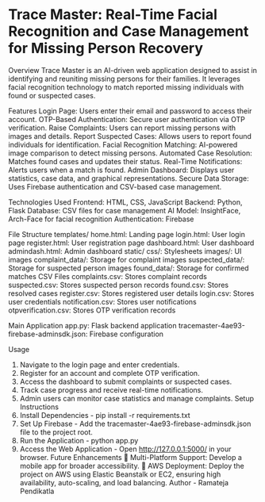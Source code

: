 # Trace Master: Real-Time Facial Recognition and Case Management for Missing Person Recovery 

Overview 
Trace Master is an AI-driven web application designed to assist in identifying and reuniting 
missing persons for their families. It leverages facial recognition technology to match 
reported missing individuals with found or suspected cases. 

Features 
  Login Page: Users enter their email and password to access their account. 
  OTP-Based Authentication: Secure user authentication via OTP verification. 
  Raise Complaints: Users can report missing persons with images and details. 
  Report Suspected Cases: Allows users to report found individuals for identification. 
  Facial Recognition Matching: AI-powered image comparison to detect missing persons. 
  Automated Case Resolution: Matches found cases and updates their status. 
  Real-Time Notifications: Alerts users when a match is found. 
  Admin Dashboard: Displays user statistics, case data, and graphical representations. 
  Secure Data Storage: Uses Firebase authentication and CSV-based case management. 
  
Technologies Used 
  Frontend: HTML, CSS, JavaScript 
  Backend: Python, Flask 
  Database: CSV files for case management 
  AI Model: InsightFace, Arch-Face for facial recognition 
  Authentication: Firebase 
  
File Structure 
  templates/ 
  home.html: Landing page 
  login.html: User login page 
  register.html: User registration page 
  dashboard.html: User dashboard 
  admindash.html: Admin dashboard 
  static/ 
  css/: Stylesheets 
  images/: UI images 
  complaint_data/: Storage for complaint images 
  suspected_data/: Storage for suspected person images 
  found_data/: Storage for confirmed matches 
  CSV Files 
  complaints.csv: Stores complaint records 
  suspected.csv: Stores suspected person records 
  found.csv: Stores resolved cases 
  register.csv: Stores registered user details 
  login.csv: Stores user credentials 
  notification.csv: Stores user notifications 
  otpverification.csv: Stores OTP verification records 
  
Main Application 
  app.py: Flask backend application 
  tracemaster-4ae93-firebase-adminsdk.json: Firebase configuration 
  
Usage 
1. Navigate to the login page and enter credentials. 
2. Register for an account and complete OTP verification. 
3. Access the dashboard to submit complaints or suspected cases. 
4. Track case progress and receive real-time notifications. 
5. Admin users can monitor case statistics and manage complaints. 
Setup Instructions 
1. Install Dependencies - pip install -r requirements.txt 
2. Set Up Firebase - Add the tracemaster-4ae93-firebase-adminsdk.json file to the project root. 
3. Run the Application - python app.py 
4. Access the Web Application - Open http://127.0.0.1:5000/ in your browser. 
Future Enhancements 
 Multi-Platform Support: Develop a mobile app for broader accessibility. 
 AWS Deployment: Deploy the project on AWS using Elastic Beanstalk or EC2, 
ensuring high availability, auto-scaling, and load balancing. 
Author - Ramateja Pendikatla
